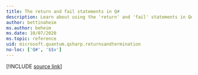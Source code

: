 ```yaml
---
title: The return and fail statements in Q#
description: Learn about using the 'return' and 'fail' statements in Q# to end a subroutine or program.
author: bettinaheim
ms.author: beheim
ms.date: 10/07/2020
ms.topic: reference
uid: microsoft.quantum.qsharp.returnsandtermination
no-loc: ['Q#', '$$v']
---
```


<!---
# Returns and termination in Q#
-->

[!INCLUDE [source link](~/includes/qsharp-language/Specifications/Language/2_Statements/ReturnsAndTermination.md)]

